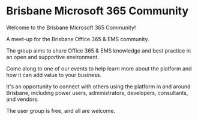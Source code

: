 # Brisbane Microsoft 365 Community

Welcome to the Brisbane Microsoft 365 Community!

A meet-up for the Brisbane Office 365 & EMS community.

The group aims to share Office 365 & EMS knowledge and best practice in an open and supportive environment.

Come along to one of our events to help learn more about the platform and how it can add value to your business.

It's an opportunity to connect with others using the platform in and around Brisbane, including power users, administrators, developers, consultants, and vendors.

The user group is free, and all are welcome.


